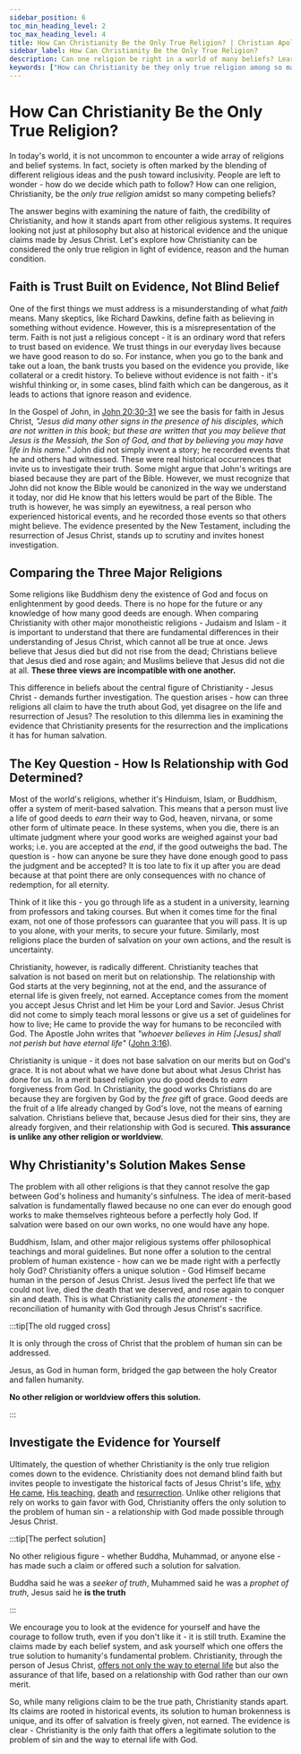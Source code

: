 ```yaml
---
sidebar_position: 6
toc_min_heading_level: 2
toc_max_heading_level: 4
title: How Can Christianity Be the Only True Religion? | Christian Apologetics
sidebar_label: How Can Christianity Be the Only True Religion?
description: Can one religion be right in a world of many beliefs? Learn why Christianity is truth and how to evaluate religious claims with evidence and faith.
keywords: ["How can Christianity be they only true religion among so many?","How can Christianity be they only true religion","Christianity as the only true religion","Evidence-based faith","The resurrection of Jesus","Merit-based vs relationship-based salvation","The problem of sin and holiness","The atonement of Jesus","Investigating religious claims","Historical evidence for Christianity","The uniqueness of Christianity"]
---
```


# How Can Christianity Be the Only True Religion?

In today's world, it is not uncommon to encounter a wide array of religions and belief systems.
In fact, society is often marked by the blending of different religious ideas and the push toward
inclusivity. People are left to wonder - how do we decide which path to follow? How can one
religion, Christianity, be the *only true religion* amidst so many competing beliefs?

The answer begins with examining the nature of faith, the credibility of Christianity, and
how it stands apart from other religious systems. It requires looking not just at philosophy
but also at historical evidence and the unique claims made by Jesus Christ. Let's explore
how Christianity can be considered the only true religion in light of evidence, reason and
the human condition.

## Faith is Trust Built on Evidence, Not Blind Belief

One of the first things we must address is a misunderstanding of what *faith* means.
Many skeptics, like Richard Dawkins, define faith as believing in something without evidence.
However, this is a misrepresentation of the term. Faith is not just a religious concept - it
is an ordinary word that refers to trust based on evidence. We trust things in our everyday
lives because we have good reason to do so. For instance, when you go to the bank and take
out a loan, the bank trusts you based on the evidence you provide, like collateral or a credit
history. To believe without evidence is not faith - it's wishful thinking or, in some cases,
blind faith which can be dangerous, as it leads to actions that ignore reason and evidence.

In the Gospel of John, in
[John 20:30-31](https://www.biblegateway.com/passage/?search=John%2020%3A30-31&version=NKJV) we
see the basis for faith in Jesus Christ, *"Jesus did many other signs in the presence of his
disciples, which are not written in this book; but these are written that you may believe that
Jesus is the Messiah, the Son of God, and that by believing you may have life in his name."*
John did not simply invent a story; he recorded events that he and others had witnessed. 
These were real historical occurrences that invite us to investigate their truth. Some might
argue that John's writings are biased because they are part of the Bible. However, we must
recognize that John did not know the Bible would be canonized in the way we understand it today,
nor did He know that his letters would be part of the Bible. The truth is however, he was simply
an eyewitness, a real person who experienced historical events, and he recorded those events
so that others might believe. The evidence presented by the New Testament, including the
resurrection of Jesus Christ, stands up to scrutiny and invites honest investigation.

## Comparing the Three Major Religions

Some religions like Buddhism deny the existence of God and focus on enlightenment
by good deeds. There is no hope for the future or any knowledge of how many good deeds are enough.
When comparing Christianity with other major monotheistic religions - Judaism and Islam - it is
important to understand that there are fundamental differences in their understanding of Jesus
Christ, which cannot all be true at once. Jews believe that Jesus died but did not rise from the
dead; Christians believe that Jesus died and rose again; and Muslims believe that Jesus did not
die at all. **These three views are incompatible with one another.**

This difference in beliefs about the central figure of Christianity - Jesus Christ - demands further investigation. The question arises - how can three religions all claim to have the truth about God, yet disagree on the life and resurrection of Jesus? The resolution to this dilemma lies in examining
the evidence that Christianity presents for the resurrection and the implications it has for human
salvation.

## The Key Question - How Is Relationship with God Determined?

Most of the world's religions, whether it's Hinduism, Islam, or Buddhism, offer a system of
merit-based salvation. This means that a person must live a life of good deeds to *earn* 
their way to God, heaven, nirvana, or some other form of ultimate peace. In these systems, when
you die, there is an ultimate judgment where your good works are weighed against your bad works;
i.e. you are accepted at the *end*, if the good outweighs the bad.
The question is - how can anyone be sure they have done enough good to pass the judgment and
be accepted? It is too late to fix it up after you are dead because at that point there are
only consequences with no chance of redemption, for all eternity.

Think of it like this - you go through life as a student in a university, learning from
professors and taking courses. But when it comes time for the final exam, not one of those professors
can guarantee that you will pass. It is up to you alone, with your merits, to secure your future.
Similarly, most religions place the burden of salvation on your own actions, and the result is
uncertainty. 

Christianity, however, is radically different. Christianity teaches that salvation is not based
on merit but on relationship. The relationship with God starts at the very beginning, not at the
end, and the assurance of eternal life is given freely, not earned. Acceptance comes from the
moment you accept Jesus Christ and let Him be your Lord and Savior. Jesus Christ did not come
to simply teach moral lessons or give us a set of guidelines for how to live; He came to provide
the way for humans to be reconciled with God. The Apostle John writes that *"whoever believes
in Him [Jesus] shall not perish but have eternal life"*
([John 3:16](https://www.biblegateway.com/passage/?search=John%203%3A16&version=NKJV)).

Christianity is unique - it does not base salvation on our merits but on God's grace. It
is not about what we have done but about what Jesus Christ has done for us. In a merit based
religion you do good deeds to *earn* forgiveness from God. In Christianity, the good works
Christians do are because they are forgiven by God by the *free* gift of grace. Good deeds
are the fruit of a life already changed by God's love, not the means of earning salvation.
Christians believe that, because Jesus died for their sins, they are already forgiven, 
and their relationship with God is secured. **This assurance is unlike any other religion
or worldview.**

## Why Christianity's Solution Makes Sense

The problem with all other religions is that they cannot resolve the gap between God's 
holiness and humanity's sinfulness. The idea of merit-based salvation is fundamentally
flawed because no one can ever do enough good works to make themselves righteous before 
a perfectly holy God. If salvation were based on our own works, no one would have any hope.

Buddhism, Islam, and other major religious systems offer philosophical teachings and
moral guidelines. But none offer a solution to the central problem of human existence - how
can we be made right with a perfectly holy God? 
Christianity offers a unique solution - God Himself became human in the person of Jesus
Christ. Jesus lived the perfect life that we could not live, died the death that we
deserved, and rose again to conquer sin and death. This is what Christianity calls
*the atonement* - the reconciliation of humanity with God through Jesus Christ's sacrifice.

:::tip[The old rugged cross]

It is only through the cross of Christ that the problem of human sin can be addressed.

Jesus, as God in human form, bridged the gap between the holy Creator and fallen humanity.

**No other religion or worldview offers this solution.**

:::


## Investigate the Evidence for Yourself

Ultimately, the question of whether Christianity is the only true religion comes down to
the evidence. Christianity does not demand blind faith but invites people to investigate
the historical facts of Jesus Christ's life, [why He came](../../jesus/crediblilty/why-jesus-came.md),
[His teaching](../../jesus/crediblilty/teachings-of-jesus.md),
[death](../../jesus/crediblilty/the-crucifixion.mdx) and
[resurrection](../../jesus/crediblilty/the-resurrection.md). Unlike other religions
that rely on works to gain favor with God, Christianity offers the only solution to the
problem of human sin - a relationship with God made possible through Jesus Christ.

:::tip[The perfect solution]

No other religious figure - whether Buddha, Muhammad, or anyone else - has made such a
claim or offered such a solution for salvation.

Buddha said he was a *seeker of truth*, Muhammed said he was a *prophet of truth*,
Jesus said he **is the truth**

:::

We encourage you to look at the evidence for yourself and have the courage to follow truth,
even if you don't like it - it is still truth. Examine the claims made by each belief system,
and ask yourself which one offers the true solution to humanity's fundamental problem. 
Christianity, through the person of Jesus Christ,
[offers not only the way to eternal life](../../jesus/because-he-lives/new-identity-in-christ.mdx)
but also the assurance of that life, based on a relationship with God rather than our own merit.

So, while many religions claim to be the true path, Christianity stands apart. Its claims 
are rooted in historical events, its solution to human brokenness is unique, and its offer
of salvation is freely given, not earned. The evidence is clear - Christianity is the only
faith that offers a legitimate solution to the problem of sin and the way to eternal life with God.
